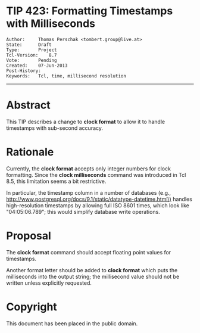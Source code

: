 # TIP 423: Formatting Timestamps with Milliseconds
	Author:		Thomas Perschak <tombert.group@live.at>
	State:		Draft
	Type:		Project
	Tcl-Version:	8.7
	Vote:		Pending
	Created:	07-Jun-2013
	Post-History:
	Keywords:	Tcl, time, millisecond resolution
-----

# Abstract

This TIP describes a change to **clock format** to allow it to handle
timestamps with sub-second accuracy.

# Rationale

Currently, the **clock format** accepts only integer numbers for clock
formatting. Since the **clock milliseconds** command was introduced in Tcl
8.5, this limitation seems a bit restrictive.

In particular, the timestamp column in a number of databases \(e.g.,
<http://www.postgresql.org/docs/9.1/static/datatype-datetime.html\)> handles
high-resolution timestamps by allowing full ISO 8601 times, which look like
"04:05:06.789"; this would simplify database write operations.

# Proposal

The **clock format** command should accept floating point values for
timestamps.

Another format letter should be added to **clock format** which puts the
milliseconds into the output string; the millisecond value should not be
written unless explicitly requested.

# Copyright

This document has been placed in the public domain.

